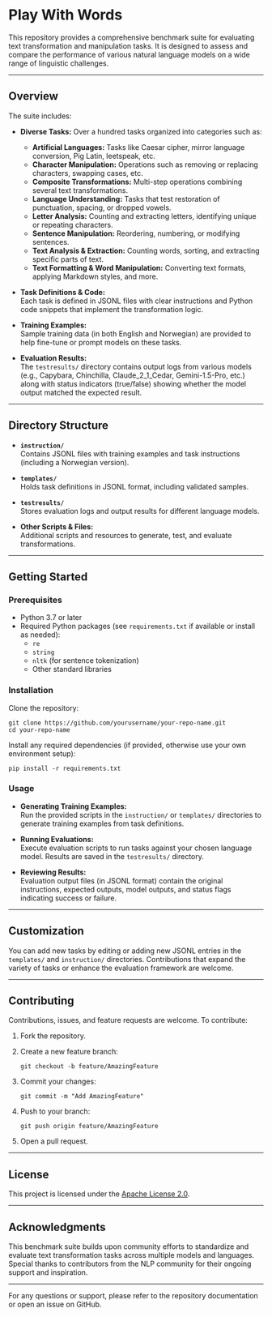 # Play With Words

This repository provides a comprehensive benchmark suite for evaluating text transformation and manipulation tasks. It is designed to assess and compare the performance of various natural language models on a wide range of linguistic challenges.

---

## Overview

The suite includes:

- **Diverse Tasks:** Over a hundred tasks organized into categories such as:
  - **Artificial Languages:** Tasks like Caesar cipher, mirror language conversion, Pig Latin, leetspeak, etc.
  - **Character Manipulation:** Operations such as removing or replacing characters, swapping cases, etc.
  - **Composite Transformations:** Multi-step operations combining several text transformations.
  - **Language Understanding:** Tasks that test restoration of punctuation, spacing, or dropped vowels.
  - **Letter Analysis:** Counting and extracting letters, identifying unique or repeating characters.
  - **Sentence Manipulation:** Reordering, numbering, or modifying sentences.
  - **Text Analysis & Extraction:** Counting words, sorting, and extracting specific parts of text.
  - **Text Formatting & Word Manipulation:** Converting text formats, applying Markdown styles, and more.

- **Task Definitions & Code:**  
  Each task is defined in JSONL files with clear instructions and Python code snippets that implement the transformation logic.

- **Training Examples:**  
  Sample training data (in both English and Norwegian) are provided to help fine-tune or prompt models on these tasks.

- **Evaluation Results:**  
  The `testresults/` directory contains output logs from various models (e.g., Capybara, Chinchilla, Claude_2_1_Cedar, Gemini-1.5-Pro, etc.) along with status indicators (true/false) showing whether the model output matched the expected result.

---

## Directory Structure

- **`instruction/`**  
  Contains JSONL files with training examples and task instructions (including a Norwegian version).

- **`templates/`**  
  Holds task definitions in JSONL format, including validated samples.

- **`testresults/`**  
  Stores evaluation logs and output results for different language models.

- **Other Scripts & Files:**  
  Additional scripts and resources to generate, test, and evaluate transformations.

---

## Getting Started

### Prerequisites

- Python 3.7 or later
- Required Python packages (see `requirements.txt` if available or install as needed):
  - `re`
  - `string`
  - `nltk` (for sentence tokenization)
  - Other standard libraries

### Installation

Clone the repository:

    git clone https://github.com/yourusername/your-repo-name.git
    cd your-repo-name

Install any required dependencies (if provided, otherwise use your own environment setup):

    pip install -r requirements.txt

### Usage

- **Generating Training Examples:**  
  Run the provided scripts in the `instruction/` or `templates/` directories to generate training examples from task definitions.

- **Running Evaluations:**  
  Execute evaluation scripts to run tasks against your chosen language model. Results are saved in the `testresults/` directory.

- **Reviewing Results:**  
  Evaluation output files (in JSONL format) contain the original instructions, expected outputs, model outputs, and status flags indicating success or failure.

---

## Customization

You can add new tasks by editing or adding new JSONL entries in the `templates/` and `instruction/` directories. Contributions that expand the variety of tasks or enhance the evaluation framework are welcome.

---

## Contributing

Contributions, issues, and feature requests are welcome. To contribute:

1. Fork the repository.
2. Create a new feature branch:
   
       git checkout -b feature/AmazingFeature

3. Commit your changes:
   
       git commit -m "Add AmazingFeature"

4. Push to your branch:
   
       git push origin feature/AmazingFeature

5. Open a pull request.

---

## License

This project is licensed under the [Apache License 2.0](LICENSE).

---

## Acknowledgments

This benchmark suite builds upon community efforts to standardize and evaluate text transformation tasks across multiple models and languages. Special thanks to contributors from the NLP community for their ongoing support and inspiration.

---

For any questions or support, please refer to the repository documentation or open an issue on GitHub.
